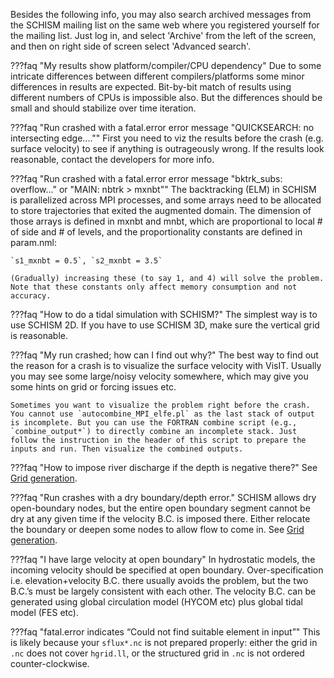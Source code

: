 Besides the following info, you may also search archived messages from the SCHISM mailing list on the same web where you registered yourself for the mailing list. Just log in, and select 'Archive' from the left of the screen, and then on right side of screen select 'Advanced search'. 

???faq "My results show platform/compiler/CPU dependency"
    Due to some intricate differences between different compilers/platforms some minor differences in results are expected. Bit-by-bit match of results using different numbers of CPUs is impossible also. But the differences should be small and should stabilize over time iteration.

???faq "Run crashed with a fatal.error error message "QUICKSEARCH: no intersecting edge....""
    First you need to viz the results before the crash (e.g. surface velocity) to see if anything is outrageously wrong. If the results look reasonable, contact the developers for more info.

???faq "Run crashed with a fatal.error error message "bktrk_subs: overflow..." or "MAIN: nbtrk > mxnbt""
    The backtracking (ELM) in SCHISM is parallelized across MPI processes, and some arrays need to be allocated to store trajectories that exited the augmented domain. The dimension of those arrays is defined in mxnbt and mnbt, which are proportional to local # of side and # of levels, and the proportionality constants are defined in param.nml:

    `s1_mxnbt = 0.5`, `s2_mxnbt = 3.5`

    (Gradually) increasing these (to say 1, and 4) will solve the problem. Note that these constants only affect memory consumption and not accuracy.

???faq "How to do a tidal simulation with SCHISM?"
    The simplest way is to use SCHISM 2D. If you have to use SCHISM 3D, make sure the vertical grid is reasonable.

???faq "My run crashed; how can I find out why?"
    The best way to find out the reason for a crash is to visualize the surface velocity with VisIT. Usually you may see some large/noisy velocity somewhere, which may give you some hints on grid or forcing issues etc.
    
    Sometimes you want to visualize the problem right before the crash. You cannot use `autocombine_MPI_elfe.pl` as the last stack of output is incomplete. But you can use the FORTRAN combine script (e.g., `combine_output*`) to directly combine an incomplete stack. Just follow the instruction in the header of this script to prepare the inputs and run. Then visualize the combined outputs.

???faq "How to impose river discharge if the depth is negative there?"
    See [Grid generation](getting-started/grid-generation.md#grid-near-wetting-and-drying).

???faq "Run crashes with a dry boundary/depth error."
    SCHISM allows dry open-boundary nodes, but the entire open boundary segment cannot be dry at any given time if the velocity B.C. is imposed there. Either relocate the boundary or deepen some nodes to allow flow to come in. See [Grid generation](getting-started/grid-generation.md#grid-near-wetting-and-drying).

???faq "I have large velocity at open boundary"
    In hydrostatic models, the incoming velocity should be specified at open boundary. Over-specification i.e. elevation+velocity B.C. there usually avoids the problem, but the two B.C.’s must be largely consistent with each other. The velocity B.C. can be generated using global circulation model (HYCOM etc) plus global tidal model (FES etc).

???faq "fatal.error indicates “Could not find suitable element in input”"
    This is likely because your `sflux*.nc` is not prepared properly: either the grid in `.nc` does not cover `hgrid.ll`, or the structured grid in `.nc` is not ordered counter-clockwise.